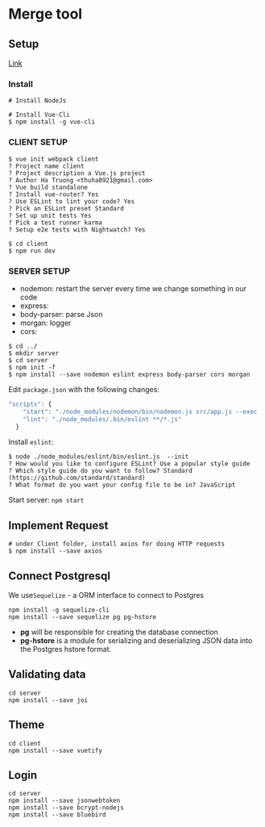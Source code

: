 # Merge tool #

## Setup

[Link](https://www.youtube.com/watch?v=Fa4cRMaTDUI&list=PLWKjhJtqVAbnadueQ-C5keMQQiQau_i0D)

### Install

```
# Install NodeJs

# Install Vue-Cli
$ npm install -g vue-cli
```

### CLIENT SETUP

```
$ vue init webpack client
? Project name client
? Project description a Vue.js project
? Author Ha Truong <thuha0921@gmail.com>
? Vue build standalone
? Install vue-router? Yes
? Use ESLint to lint your code? Yes
? Pick an ESLint preset Standard
? Set up unit tests Yes
? Pick a test runner karma
? Setup e2e tests with Nightwatch? Yes

$ cd client
$ npm run dev
```

### SERVER SETUP

* nodemon: restart the server every time we change something in our code
* express:
* body-parser: parse Json
* morgan: logger
* cors: 

```
$ cd ../
$ mkdir server
$ cd server
$ npm init -f
$ npm install --save nodemon eslint express body-parser cors morgan

```

Edit `package.json` with the following changes:

```javascript
"scripts": {
    "start": "./node_modules/nodemon/bin/nodemon.js src/app.js --exec 'npm run lint && node'",
    "lint": "./node_modules/.bin/eslint **/*.js"
  }
```

Install `eslint`:

```
$ node ./node_modules/eslint/bin/eslint.js  --init
? How would you like to configure ESLint? Use a popular style guide
? Which style guide do you want to follow? Standard (https://github.com/standard/standard)
? What format do you want your config file to be in? JavaScript

```

Start server: `npm start`

## Implement Request

```
# under Client folder, install axios for doing HTTP requests
$ npm install --save axios
```

## Connect Postgresql

We use`Sequelize` - a ORM interface to connect to Postgres

```
npm install -g sequelize-cli
npm install --save sequelize pg pg-hstore
```
* **pg** will be responsible for creating the database connection
* **pg-hstore** is a module for serializing and deserializing JSON data into the Postgres hstore format.



## Validating data

```
cd server
npm install --save joi
```

## Theme

```
cd client
npm install --save vuetify
```
## Login

```
cd server
npm install --save jsonwebtoken
npm install --save bcrypt-nodejs
npm install --save bluebird
```


